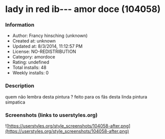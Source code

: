 # lady in red ib--- amor doce (104058)

### Information
- Author: Francy hinsching (unknown)
- Created at: unknown
- Updated at: 8/3/2014, 11:12:57 PM
- License: NO-REDISTRIBUTION
- Category: amordoce
- Rating: undefined
- Total installs: 48
- Weekly installs: 0


### Description
quem não lembra desta pintura ? feito para os fãs desta linda pintura simpatica


### Screenshots (links to userstyles.org)
![https://userstyles.org/style_screenshots/104058-after.png](https://userstyles.org/style_screenshots/104058-after.png)


